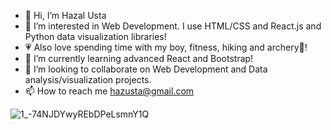 - 👋 Hi, I’m Hazal Usta
- 👀 I’m interested in Web Development. I use HTML/CSS and React.js and Python data visualization libraries!
- 💗 Also love spending time with my boy, fitness, hiking and archery🏹!
- 🌱 I’m currently learning advanced React and Bootstrap!
- 💞️ I’m looking to collaborate on Web Development and Data analysis/visualization projects.
- 📫 How to reach me hazusta@gmail.com

<!---
hazal-usta/hazal-usta is a ✨ special ✨ repository because its `README.md` (this file) appears on your GitHub profile.
You can click the Preview link to take a look at your changes.
--->

![1_-74NJDYwyREbDPeLsmnY1Q](https://user-images.githubusercontent.com/68828848/143145740-ae3500ca-5928-4822-99f7-7ef306f3859d.jpeg)
